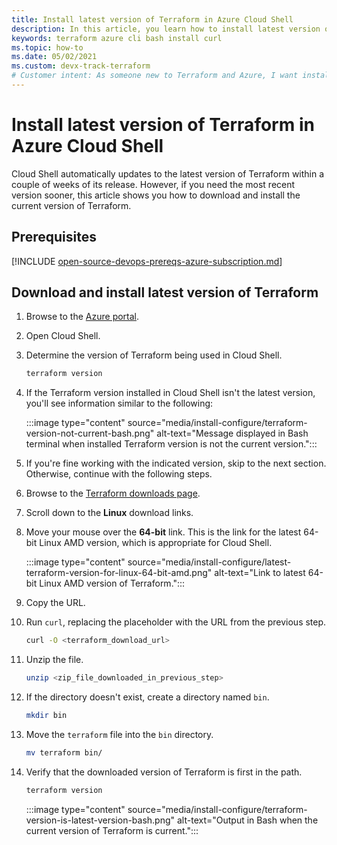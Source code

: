 ```yaml
---
title: Install latest version of Terraform in Azure Cloud Shell
description: In this article, you learn how to install latest version of Terraform in Azure Cloud Shell
keywords: terraform azure cli bash install curl
ms.topic: how-to
ms.date: 05/02/2021
ms.custom: devx-track-terraform
# Customer intent: As someone new to Terraform and Azure, I want install latest version of Terraform in Azure Cloud Shell.
---
```


# Install latest version of Terraform in Azure Cloud Shell

Cloud Shell automatically updates to the latest version of Terraform within a couple of weeks of its release. However, if you need the most recent version sooner, this article shows you how to download and install the current version of Terraform.

## Prerequisites

[!INCLUDE [open-source-devops-prereqs-azure-subscription.md](../includes/open-source-devops-prereqs-azure-subscription.md)]

## Download and install latest version of Terraform

1. Browse to the [Azure portal](https://portal.azure.com).

1. Open Cloud Shell.

1. Determine the version of Terraform being used in Cloud Shell.

    ```bash
    terraform version
    ```

1. If the Terraform version installed in Cloud Shell isn't the latest version, you'll see information similar to the following:

    :::image type="content" source="media/install-configure/terraform-version-not-current-bash.png" alt-text="Message displayed in Bash terminal when installed Terraform version is not the current version.":::

1. If you're fine working with the indicated version, skip to the next section. Otherwise, continue with the following steps.

1. Browse to the [Terraform downloads page](https://www.terraform.io/downloads.html).

1. Scroll down to the **Linux** download links.

1. Move your mouse over the **64-bit** link. This is the link for the latest 64-bit Linux AMD version, which is appropriate for Cloud Shell.

    :::image type="content" source="media/install-configure/latest-terraform-version-for-linux-64-bit-amd.png" alt-text="Link to latest 64-bit Linux AMD version of Terraform.":::

1. Copy the URL.

1. Run `curl`, replacing the placeholder with the URL from the previous step.

    ```bash
    curl -O <terraform_download_url>
    ```

1. Unzip the file.

    ```bash
    unzip <zip_file_downloaded_in_previous_step>
    ```

1. If the directory doesn't exist, create a directory named `bin`.

    ```bash
    mkdir bin
    ```

1. Move the `terraform` file into the `bin` directory.

    ```bash
    mv terraform bin/    
    ```

1. Verify that the downloaded version of Terraform is first in the path.

    ```bash
    terraform version
    ```

    :::image type="content" source="media/install-configure/terraform-version-is-latest-version-bash.png" alt-text="Output in Bash when the current version of Terraform is current.":::
